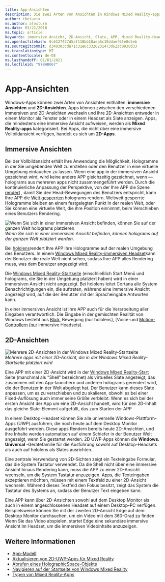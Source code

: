 ```yaml
---
title: App-Ansichten
description: Die zwei Arten von Ansichten in Windows Mixed Reality-apps sind immersive Ansichten und 2D-Ansichten.
author: thetuvix
ms.author: alexturn
ms.date: 03/21/2018
ms.topic: article
keywords: immersive Ansicht, 2D-Ansicht, Slate, APP, Mixed Reality-Headset, Windows Mixed Reality-Headset, Virtual Reality-Headset, hololens, mrtk, Mixed Reality Toolkit
ms.openlocfilehash: 0c6127427d5af118bb18aea5c19ddaef6fe8d5eb
ms.sourcegitcommit: d340303cda71c31e6c3320231473d623c0930d33
ms.translationtype: MT
ms.contentlocale: de-DE
ms.lasthandoff: 01/01/2021
ms.locfileid: "97848067"
---
```

# <a name="app-views"></a>App-Ansichten

Windows-Apps können zwei Arten von Ansichten enthalten: **immersive Ansichten** und **2D-Ansichten**. Apps können zwischen den verschiedenen immersiven und 2D-Ansichten wechseln und ihre 2D-Ansichten entweder in einem Monitor als Fenster oder in einem Headset als Slate anzeigen. Apps, die mindestens eine immersive Ansicht aufweisen, werden als **Mixed Reality-apps** kategorisiert. Bei Apps, die nicht über eine immersive Vollbildansicht verfügen, handelt es sich um **2D-Apps**.

## <a name="immersive-views"></a>Immersive Ansichten

Bei der Vollbildansicht erhält Ihre Anwendung die Möglichkeit, Hologramme in der Sie umgebenden Welt zu erstellen oder den Benutzer in eine virtuelle Umgebung eintauchen zu lassen. Wenn eine app in der immersiven Ansicht gezeichnet wird, wird keine andere APP gleichzeitig gezeichnet, wenn &mdash; holograms aus mehreren apps nicht zusammengeführt werden. Durch die kontinuierliche Anpassung der Perspektive, von der Ihre APP die Szene [rendert](../develop/platform-capabilities-and-apis/rendering.md) , damit Sie den Head-Bewegungen des Benutzers entspricht, kann Ihre APP die [Welt gesperrten](coordinate-systems.md) holograms rendern. Weltweit gesperrte Hologramme bleiben an einem festgelegten Punkt in der realen Welt, oder Sie können eine virtuelle Welt, die ihre Position einnimmt, beim Verschieben eines Benutzers Rendering.

![Wenn Sie sich in einer immersiven Ansicht befinden, können Sie auf der ganzen Welt holograms platzieren.](images/designoverview-940px.jpg)<br>
*Wenn Sie sich in einer immersiven Ansicht befinden, können holograms auf der ganzen Welt platziert werden.*

Bei [hololens](https://docs.microsoft.com/hololens/hololens1-hardware)rendert Ihre APP Ihre Hologramme auf der realen Umgebung des Benutzers. In einem [Windows Mixed Reality-immersiven Headset](../discover/immersive-headset-hardware-details.md)kann der Benutzer die reale Welt nicht sehen, sodass Ihre APP alles Rendering muss, was dem Benutzer angezeigt wird.

Die [Windows Mixed Reality-Startseite](../discover/navigating-the-windows-mixed-reality-home.md) (einschließlich Start Menü und holograms, die Sie in der Umgebung platziert haben) wird in einer immersiven Ansicht nicht angezeigt. Bei hololens leitet Cortana alle System Benachrichtigungen ein, die auftreten, während eine immersive Ansicht angezeigt wird, auf die der Benutzer mit der Spracheingabe Antworten kann.

In einer immersiven Ansicht ist Ihre APP auch für die Verarbeitung aller Eingaben verantwortlich. Die Eingabe in der gemischten Realität von Windows besteht aus [Blick](gaze-and-commit.md), Bewegung (nur hololens), [Voice-und [Motion-Controllern](motion-controllers.md) [(nur](gaze-and-commit.md#composite-gestures) immersive Headsets).

## <a name="2d-views"></a>2D-Ansichten

![Mehrere 2D-Ansichten in der Windows Mixed Reality-Startseite](images/teleportation-940px.png)<br>
*Mehrere apps mit einer 2D-Ansicht, die in der Windows Mixed Reality-Startseite platziert wird*

Eine APP mit einer 2D-Ansicht wird in der [Windows Mixed Reality-Start](../discover/navigating-the-windows-mixed-reality-home.md) Seite (manchmal als "Shell" bezeichnet) als virtuelles Slate angezeigt, das zusammen mit den App-launchern und anderen holograms gerendert wird, die der Benutzer in der Welt abgelegt hat. Der Benutzer kann dieses Slate anpassen, um es zu verschieben und zu skalieren, obwohl es bei einer Fixed-Auflösung auch immer seine Größe verbleibt. Wenn es sich bei der ersten Ansicht der App um eine 2D-Ansicht handelt, wird für den 2D-Inhalt das gleiche Slate-Element aufgefüllt, das zum Starten der APP

In einem Desktop-Headset können Sie alle universelle Windows-Plattform-Apps (UWP) ausführen, die noch heute auf dem Desktop Monitor ausgeführt werden. Diese apps Rendern bereits heute 2D-Ansichten, und ihre Inhalte werden automatisch auf einem Schiefer in der Benutzer Welt angezeigt, wenn Sie gestartet werden. 2D UWP-Apps können die **Windows. Universal** -Gerätefamilie für die Ausführung sowohl auf Desktop-Headsets als auch auf hololens als Slates ausrichten.

Eine zentrale Verwendung von 2D-Sichten zeigt ein Texteingabe Formular, das die System Tastatur verwendet. Da die Shell nicht über eine immersive Ansicht hinaus Rendering kann, muss die APP zu einer 2D-Ansicht wechseln, um die System Tastatur anzuzeigen. Apps, die Texteingaben akzeptieren möchten, müssen mit einem Textfeld zu einer 2D-Ansicht wechseln. Während dieses Textfeld den Fokus besitzt, zeigt das System die Tastatur des Systems an, sodass der Benutzer Text eingeben kann.

Eine APP kann über 2D-Ansichten sowohl auf dem Desktop Monitor als auch in einem angeschlossenen Headset auf einem Desktop-PC verfügen. Beispielsweise können Sie mit der zweiten 2D-Ansicht Edge auf dem Desktop Monitor durchsuchen, um ein Video mit dem 360-Grad zu finden. Wenn Sie das Video abspielen, startet Edge eine sekundäre immersive Ansicht im Headset, um die immersiven Videoinhalte anzuzeigen.

## <a name="see-also"></a>Weitere Informationen

* [App-Modell](app-model.md)
* [Aktualisieren von 2D-UWP-Apps für Mixed Reality](../develop/porting-apps/building-2d-apps.md)
* [Abrufen eines HolographicSpace-Objekts](../develop/native/getting-a-holographicspace.md)
* [Navigieren auf der Startseite von Windows Mixed Reality](../discover/navigating-the-windows-mixed-reality-home.md)
* [Typen von Mixed Reality-Apps](types-of-mixed-reality-apps.md)
